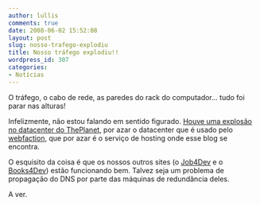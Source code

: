 ```yaml
---
author: lullis
comments: true
date: 2008-06-02 15:52:08
layout: post
slug: nosso-trafego-explodiu
title: Nosso tráfego explodiu!!
wordpress_id: 307
categories:
- Notícias
---
```


O tráfego, o cabo de rede, as paredes do rack do computador... tudo foi parar nas alturas!

Infelizmente, não estou falando em sentido figurado. [Houve uma explosão no datacenter do ThePlanet](http://www.allheadlinenews.com/articles/7011131199), por azar o datacenter que é usado pelo [webfaction](http://www.webfaction.com), que por azar é o serviço de hosting onde esse blog se encontra.

O esquisito da coisa é que os nossos outros sites (o [Job4Dev](http://job4dev.com.br) e o [Books4Dev](http://books4dev.com)) estão funcionando bem. Talvez seja um problema de propagação do DNS por parte das máquinas de redundância deles.

A ver.
